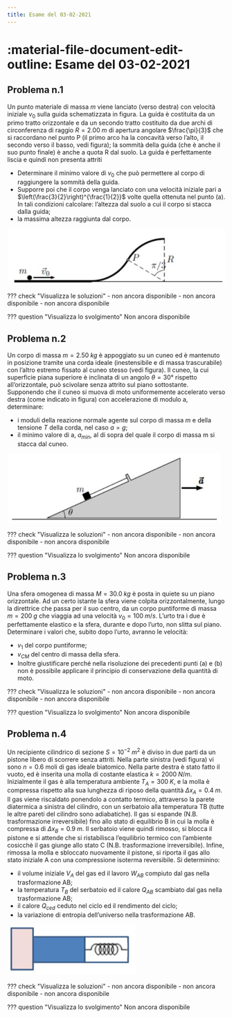 ```yaml
---
title: Esame del 03-02-2021 
---
```


# :material-file-document-edit-outline: Esame del 03-02-2021 

## Problema n.1
Un punto materiale di massa $m$ viene lanciato (verso destra) con velocità iniziale $v_0$ sulla guida schematizzata in figura. La guida è costituita da un primo tratto orizzontale e da un secondo tratto costituito da due archi di circonferenza di raggio $R = 2.00 \; m$ di apertura angolare $\frac{\pi}{3}$ che si raccordano nel punto P (il primo arco ha la concavità verso l’alto, il secondo verso il basso, vedi figura); la sommità della guida (che è anche il suo punto finale) è anche a quota R dal suolo. La guida è perfettamente liscia e quindi non presenta attriti

- Determinare il minimo valore di $v_0$ che può permettere al corpo di raggiungere la sommità della guida.
- Supporre poi che il corpo venga lanciato con una velocità iniziale pari a $\left(\frac{3}{2}\right)^{\frac{1}{2}}$ volte quella ottenuta nel punto (a). In tali condizioni calcolare: l’altezza dal suolo a cui il corpo si stacca dalla guida;
- la massima altezza raggiunta dal corpo.

![image](1-03022021.JPG)

??? check "Visualizza le soluzioni"
    - non ancora disponibile
    - non ancora disponibile
    - non ancora disponibile

??? question "Visualizza lo svolgimento"
    Non ancora disponibile

## Problema n.2
Un corpo di massa $m=2.50  \; kg$ è appoggiato su un cuneo ed è mantenuto in posizione tramite una corda ideale (inestensibile e di massa trascurabile) con l’altro estremo fissato al cuneo stesso (vedi figura). Il cuneo, la cui superficie piana superiore è inclinata di un angolo $θ=30°$ rispetto all’orizzontale, può scivolare senza attrito sul piano sottostante. Supponendo che il cuneo si muova di moto uniformemente accelerato verso destra (come indicato in figura) con accelerazione di modulo a, determinare:

- i moduli della reazione normale agente sul corpo di massa $m$ e della tensione $T$ della corda, nel caso $a=g$;
- il minimo valore di a, $a_{min}$, al di sopra del quale il corpo di massa m si stacca dal cuneo.

![image](2-03022021.JPG)
    
??? check "Visualizza le soluzioni"
    - non ancora disponibile
    - non ancora disponibile
    - non ancora disponibile

??? question "Visualizza lo svolgimento"
    Non ancora disponibile

## Problema n.3
Una sfera omogenea di massa $M=30.0 \; kg$ è posta in quiete su un piano orizzontale. Ad un certo istante la sfera viene colpita orizzontalmente, lungo la direttrice che passa per il suo centro, da un corpo puntiforme di massa $m=200 \; g$ che viaggia ad una velocità $v_0=100 \; m/s$. L’urto tra i due è perfettamente elastico e la sfera, durante e dopo l’urto, non slitta sul piano. Determinare i valori che, subito dopo l’urto, avranno le velocità:

- $v_1$ del corpo puntiforme;
- $v_{CM}$ del centro di massa della sfera.
- Inoltre giustificare perché nella risoluzione dei precedenti punti (a) e (b) non è possibile applicare il principio di conservazione della quantità di moto.
    
??? check "Visualizza le soluzioni"
    - non ancora disponibile
    - non ancora disponibile
    - non ancora disponibile

??? question "Visualizza lo svolgimento"
    Non ancora disponibile

## Problema n.4
Un recipiente cilindrico di sezione $S=10^{-2} \; m^2$ è diviso in due parti da un pistone libero di scorrere senza attriti. Nella parte sinistra (vedi figura) vi sono $n=0.6$ moli di gas ideale biatomico. Nella parte destra è stato fatto il vuoto, ed è inserita una molla di costante elastica $k=2000 \; N/m$. Inizialmente il gas è alla temperatura ambiente $T_A=300 \; K$, e la molla è compressa rispetto alla sua lunghezza di riposo della quantità $\Delta x_A =0.4 \; m$. Il gas viene riscaldato ponendolo a contatto termico, attraverso la parete diatermica a sinistra del cilindro, con un serbatoio alla temperatura TB (tutte le altre pareti del cilindro sono adiabatiche). Il gas si espande (N.B. trasformazione irreversibile) fino allo stato di equilibrio B in cui la molla è compressa di $\Delta x_B=0.9 \; m$. Il serbatoio viene quindi rimosso, si blocca il pistone e si attende che si ristabilisca l’equilibrio termico con l’ambiente cosicchè il gas giunge allo stato C (N.B. trasformazione irreversibile). Infine, rimossa la molla e sbloccato nuovamente il pistone, si riporta il gas allo stato iniziale A con una compressione isoterma reversibile. Si determinino:

- il volume iniziale $V_A$ del gas ed il lavoro $W_{AB}$ compiuto dal gas nella trasformazione AB;
- la temperatura $T_B$ del serbatoio ed il calore $Q_{AB}$ scambiato dal gas nella trasformazione AB;
- il calore $Q_{ced}$ ceduto nel ciclo ed il rendimento del ciclo;
- la variazione di entropia dell’universo nella trasformazione AB.

![image](4-03022021.JPG)

??? check "Visualizza le soluzioni"
    - non ancora disponibile
    - non ancora disponibile
    - non ancora disponibile

??? question "Visualizza lo svolgimento"
    Non ancora disponibile